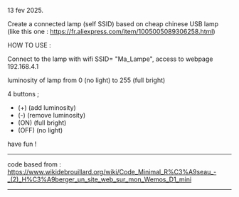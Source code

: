 13 fev 2025.

Create a connected lamp (self SSID) based on cheap chinese USB lamp (like this one : https://fr.aliexpress.com/item/1005005089306258.html)

HOW TO USE :

Connect to the lamp with wifi SSID= "Ma_Lampe",
access to webpage 192.168.4.1

luminosity of lamp from 0 (no light) to 255 (full bright)

4 buttons ;
- (+) (add luminosity)
- (-) (remove luminosity)
- (ON) (full bright)
- (OFF) (no light)

have fun !

****
code based from :
https://www.wikidebrouillard.org/wiki/Code_Minimal_R%C3%A9seau_-_(2)_H%C3%A9berger_un_site_web_sur_mon_Wemos_D1_mini
****
